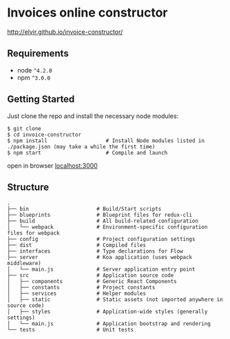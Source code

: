 Invoices online constructor
=======================

http://elvir.github.io/invoice-constructor/

Requirements
------------

* node `^4.2.0`
* npm `^3.0.0`

Getting Started
---------------

Just clone the repo and install the necessary node modules:

```shell
$ git clone
$ cd invoice-constructor
$ npm install                   # Install Node modules listed in ./package.json (may take a while the first time)
$ npm start                     # Compile and launch

```
open in browser [localhost:3000](http://localhost:3000)

Structure
---------

```
.
├── bin                      # Build/Start scripts
├── blueprints               # Blueprint files for redux-cli
├── build                    # All build-related configuration
│   └── webpack              # Environment-specific configuration files for webpack
├── config                   # Project configuration settings
├── dist                     # Compiled files
├── interfaces               # Type declarations for Flow
├── server                   # Koa application (uses webpack middleware)
│   └── main.js              # Server application entry point
├── src                      # Application source code
│   ├── components           # Generic React Components
│   ├── constants            # Project constants
│   ├── services             # Helper modules
│   ├── static               # Static assets (not imported anywhere in source code)
│   ├── styles               # Application-wide styles (generally settings)
│   └── main.js              # Application bootstrap and rendering
└── tests                    # Unit tests
```
